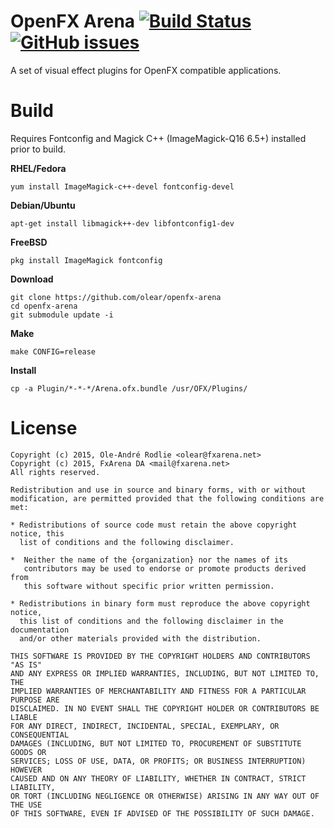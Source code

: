 OpenFX Arena [![Build Status](https://travis-ci.org/olear/openfx-arena.svg)](https://travis-ci.org/olear/openfx-arena) [![GitHub issues](https://img.shields.io/github/issues/olear/openfx-arena.svg)](https://github.com/olear/openfx-arena/issues)
============

A set of visual effect plugins for OpenFX compatible applications.

Build
=====

Requires Fontconfig and Magick C++ (ImageMagick-Q16 6.5+) installed prior to build.

**RHEL/Fedora**
```
yum install ImageMagick-c++-devel fontconfig-devel
```

**Debian/Ubuntu**
```
apt-get install libmagick++-dev libfontconfig1-dev
```

**FreeBSD**
```
pkg install ImageMagick fontconfig
```

**Download**
```
git clone https://github.com/olear/openfx-arena
cd openfx-arena
git submodule update -i
```

**Make**
```
make CONFIG=release
```

**Install**
```
cp -a Plugin/*-*-*/Arena.ofx.bundle /usr/OFX/Plugins/
```

License
=======
```
Copyright (c) 2015, Ole-André Rodlie <olear@fxarena.net>
Copyright (c) 2015, FxArena DA <mail@fxarena.net>
All rights reserved.

Redistribution and use in source and binary forms, with or without
modification, are permitted provided that the following conditions are met:

* Redistributions of source code must retain the above copyright notice, this
  list of conditions and the following disclaimer.

*  Neither the name of the {organization} nor the names of its
   contributors may be used to endorse or promote products derived from
   this software without specific prior written permission.

* Redistributions in binary form must reproduce the above copyright notice,
  this list of conditions and the following disclaimer in the documentation
  and/or other materials provided with the distribution.

THIS SOFTWARE IS PROVIDED BY THE COPYRIGHT HOLDERS AND CONTRIBUTORS "AS IS"
AND ANY EXPRESS OR IMPLIED WARRANTIES, INCLUDING, BUT NOT LIMITED TO, THE
IMPLIED WARRANTIES OF MERCHANTABILITY AND FITNESS FOR A PARTICULAR PURPOSE ARE
DISCLAIMED. IN NO EVENT SHALL THE COPYRIGHT HOLDER OR CONTRIBUTORS BE LIABLE
FOR ANY DIRECT, INDIRECT, INCIDENTAL, SPECIAL, EXEMPLARY, OR CONSEQUENTIAL
DAMAGES (INCLUDING, BUT NOT LIMITED TO, PROCUREMENT OF SUBSTITUTE GOODS OR
SERVICES; LOSS OF USE, DATA, OR PROFITS; OR BUSINESS INTERRUPTION) HOWEVER
CAUSED AND ON ANY THEORY OF LIABILITY, WHETHER IN CONTRACT, STRICT LIABILITY,
OR TORT (INCLUDING NEGLIGENCE OR OTHERWISE) ARISING IN ANY WAY OUT OF THE USE
OF THIS SOFTWARE, EVEN IF ADVISED OF THE POSSIBILITY OF SUCH DAMAGE.
```
